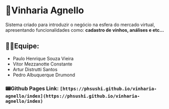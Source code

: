 # 🍷Vinharia Agnello
Sistema criado para introduzir o negócio na esfera do mercado virtual, apresentando funcionalidades como: **cadastro de vinhos, análises e etc...**

## 👨‍💻Equipe:
- Paulo Henrique Souza Vieira
- Vitor Mezzanotte Constante
- Artur Distrutti Santos
- Pedro Albuquerque Drumond

### 📟Github Pages Link: `[https://phsushi.github.io/vinharia-agnello/index](https://phsushi.github.io/vinharia-agnello/index)`

